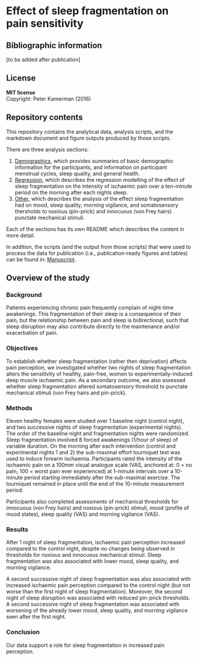 # Effect of sleep fragmentation on pain sensitivity

## Bibliographic information
[to be added after publication]

## License
**MIT license**   
Copyright: Peter Kamerman (2016)

## Repository contents
This repository contains the analytical data, analysis scripts, and the markdown document and figure outputs produced by those scripts.  

There are three analysis sections:

1. [Demographics](./demographics/), which provides summaries of basic demographic information for the participants, and information on participant menstrual cycles, sleep quality, and general health.   
2. [Regression](./regression/), which describes the regression modelling of the effect of sleep fragmentation on the intensity of ischaemic pain over a ten-minute period on the morning after each nights sleep.  
3. [Other](./other/), which describes the analysis of the effect sleep fragmentation had on mood, sleep quality, morning vigilance, and somatosensory thersholds to noxious (pin-prick) and innocuous (von Frey hairs) punctate mechanical stimuli.

Each of the sections has its own README which describes the content in more detail.

In addition, the scripts (and the output from those scripts) that were used to process the data for publication (i.e., publication-ready figures and tables) can be found in: [Manuscript](./Manuscript/).

## Overview of the study
### Background
Patients experiencing chronic pain frequently complain of night-time awakenings. This fragmentation of their sleep is a consequence of their pain, but the relationship between pain and sleep is bidirectional, such that sleep disruption may also contribute directly to the maintenance and/or exacerbation of pain. 

### Objectives
To establish whether sleep fragmentation (rather then deprivation) affects pain perception, we investigated whether two nights of sleep fragmentation alters the sensitivity of healthy, pain-free, women to experimentally-induced deep muscle ischaemic pain. As a secondary outcome, we also assessed whether sleep fragmentation altered somatosensory threshold to punctate mechanical stimuli (von Frey hairs and pin-prick).

### Methods
Eleven healthy females were studied over 1 baseline night (control night), and two successive nights of sleep fragmentation (experimental nights). The order of the baseline night and fragmentation nights were randomized. Sleep fragmentation involved 8 forced awakenings (1/hour of sleep) of variable duration. On the morning after each intervention (control and experimental nights 1 and 2) the sub-maximal effort tourniquet test was used to induce forearm ischaemia. Participants rated the intensity of the ischaemic pain on a 100mm visual analogue scale (VAS, anchored at: 0 = no pain, 100 = worst pain ever experienced) at 1-minute intervals over a 10-minute period starting immediately after the sub-maximal exercise. The tourniquet remained in place until the end of the 10-minute measurement period.   

Participants also completed assessments of mechanical thresholds for innocuous (von Frey hairs) and noxious (pin-prick) stimuli, mood (profile of mood states), sleep quality (VAS) and morning vigilance (VAS). 

### Results
After 1 night of sleep fragmentation, ischaemic pain perception increased compared to the control night, despite no changes being observed in thresholds for noxious and innocuous mechanical stimuli. Sleep fragmentation was also associated with lower mood, sleep quality, and morning vigilance.  

A second successive night of sleep fragmentation was also associated with increased ischaemic pain perception compared to the control night (but not worse than the first night of sleep fragmentation). Moreover, the second night of sleep disruption was associated with reduced pin-prick thresholds. A second successive night of sleep fragmentation was associated with worsening of the already lower mood, sleep quality, and morning vigilance seen after the first night. 

### Conclusion
Our data support a role for sleep fragmentation in increased pain perception. 

